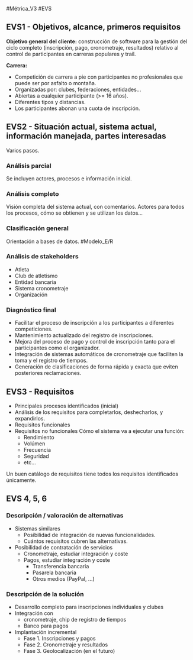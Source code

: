 #Métrica_V3 #EVS
## EVS1 - Objetivos, alcance, primeros requisitos
**Objetivo general del cliente:** construcción de software para la gestión del ciclo completo (inscripción, pago, cronometraje, resultados) relativo al control de participantes en carreras populares y trail.

**Carrera:**
- Competición de carrera a pie con participantes no profesionales que puede ser por asfalto o montaña.
- Organizadas por: clubes, federaciones, entidades...
- Abiertas a cualquier participante (>= 16 años).
- Diferentes tipos y distancias.
- Los participantes abonan una cuota de inscripción.

## EVS2 - Situación actual, sistema actual, información manejada, partes interesadas
Varios pasos.

### Análisis parcial
Se incluyen actores, procesos e información inicial.

### Análisis completo
Visión completa del sistema actual, con comentarios.
Actores para todos los procesos, cómo se obtienen y se utilizan los datos...

### Clasificación general
Orientación a bases de datos.
#Modelo_E/R

### Análisis de stakeholders
- Atleta
- Club de atletismo
- Entidad bancaria
- Sistema cronometraje
- Organización

### Diagnóstico final
- Facilitar el proceso de inscripción a los participantes a diferentes competiciones.
- Mantenimiento actualizado del registro de inscripciones.
- Mejora del proceso de pago y control de inscripción tanto para el participantes como el organizador.
- Integración de sistemas automáticos de cronometraje que faciliten la toma y el registro de tiempos.
- Generación de clasificaciones de forma rápida y exacta que eviten posteriores reclamaciones.

## EVS3 - Requisitos
- Principales procesos identificados (inicial)
- Análisis de los requisitos para completarlos, deshecharlos, y expandirlos.
- Requisitos funcionales
- Requisitos no funcionales
	Cómo el sistema va a ejecutar una función:
	- Rendimiento
	- Volúmen
	- Frecuencia
	- Seguridad
	- etc...

Un buen catálogo de requisitos tiene todos los requisitos identificados únicamente.

## EVS 4, 5, 6
### Descripción / valoración de alternativas
- Sistemas similares
	- Posibilidad de integración de nuevas funcionalidades.
	- Cuántos requisitos cubren las alternativas.
- Posibilidad de contratación de servicios
	- Cronometraje, estudiar integración y coste
	- Pagos, estudiar integración y coste
		- Transferencia bancaria
		- Pasarela bancaria
		- Otros medios (PayPal, ...)

### Descripción de la solución
- Desarrollo completo para inscripciones individuales y clubes
- Integración con
	- cronometraje, chip de registro de tiempos
	- Banco para pagos
- Implantación incremental
	- Fase 1. Inscripciones y pagos
	- Fase 2. Cronometraje y resultados
	- Fase 3. Geolocalización (en el futuro)
